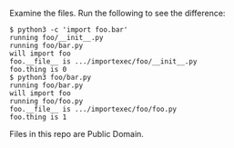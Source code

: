 Examine the files. Run the following to see the difference:

```console
$ python3 -c 'import foo.bar'
running foo/__init__.py
running foo/bar.py
will import foo
foo.__file__ is .../importexec/foo/__init__.py
foo.thing is 0
$ python3 foo/bar.py 
running foo/bar.py
will import foo
running foo/foo.py
foo.__file__ is .../importexec/foo/foo.py
foo.thing is 1
```

Files in this repo are Public Domain.

